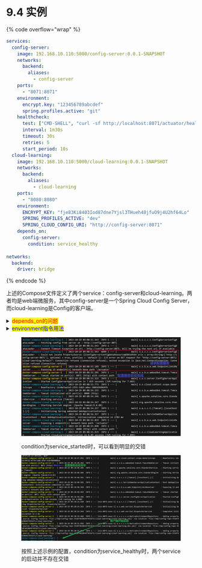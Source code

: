 # 9.4 实例

{% code overflow="wrap" %}
```yaml
services:
  config-server:
    image: 192.168.10.110:5000/config-server:0.0.1-SNAPSHOT
    networks:
      backend:
        aliases: 
          - config-server
    ports:
      - "8071:8071"
    environment:
      encrypt.key: "123456789abcdef"
      spring.profiles.active: "git"
    healthcheck:
      test: ["CMD-SHELL", "curl -sf http://localhost:8071/actuator/health >> /dev/null && exit 0 || exit 1"]
      interval: 1m30s
      timeout: 30s
      retries: 5
      start_period: 10s
  cloud-learning:
    image: 192.168.10.110:5000/cloud-learning:0.0.1-SNAPSHOT
    networks:
      backend:
        aliases: 
          - cloud-learning
    ports:
      - "8080:8080"
    environment:
      ENCRYPT_KEY: "fje83Ki8403Iod87dne7Yjsl3THueh48jfuO9j4U2hf64Lo"
      SPRING_PROFILES_ACTIVE: "dev"
      SPRING_CLOUD_CONFIG_URI: "http://config-server:8071"
    depends_on:
      config-server:
        condition: service_healthy

networks:
  backend:
    driver: bridge
```
{% endcode %}

上述的Compose文件定义了两个service：config-server和cloud-learning。两者均是web端微服务，其中config-server是一个Spring Cloud Config Server，而cloud-learning是Config的客户端。

<details>

<summary><mark style="color:red;">depends_on的问题</mark></summary>

在cloud-learning启动时需要从config-server获取配置信息，因此cloud-learning需要先等待config-server启动就绪后才能正常工作。

而depends\_on默认的condition是**service\_started**，它只是约定容器启动的顺序。<mark style="color:orange;">**观察docker compose up命令执行的日志可以发现，两个微服务会并行启动，cloud-learning并不会等待config-server处于就绪状态能够提供服务后再启动！**</mark>因此，cloud-learning启动时会报告配置服务连接不上的警告。

<mark style="color:red;">**解决方案：**</mark>

为config-server添加**健康检查命令（healthcheck），检查微服务是否启动完成**，并将依赖条件定义为**service\_healthy**。此时，只有当config-server通过健康检查后，cloud-learning才会开始启动。

<mark style="color:blue;">**健康检查命令输出：0表示healthy；1表示unhealthy。**</mark>

</details>

<details>

<summary><mark style="color:blue;">environment指令用法</mark></summary>

在上述的两个服务中，均利用环境变量覆盖了微服务中的某些属性，比如用ENCRYPT\_KEY覆盖encrypt.key。

可以使用两种环境变量的表示方式：

* **所有字母大写，并将点”.“转换成下划线"\_"，如ENCRYPT\_KEY**。
* **保持和properties文件中的属性一样，如：encrypt.key**。

</details>

<figure><img src="../../.gitbook/assets/image (3).png" alt=""><figcaption><p>condition为service_started时，可以看到明显的交错</p></figcaption></figure>

<figure><img src="../../.gitbook/assets/image (4).png" alt=""><figcaption><p>按照上述示例的配置，condition为service_healthy时，两个service的启动并不存在交错</p></figcaption></figure>
